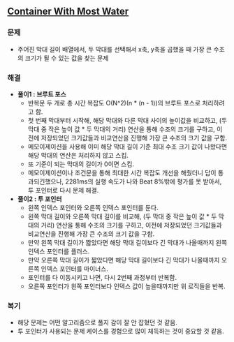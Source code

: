 ## [Container With Most Water](https://leetcode.com/problems/container-with-most-water/description/?envType=problem-list-v2&envId=rab78cw1)

### 문제
- 주어진 막대 길이 배열에서, 두 막대를 선택해서 x축, y축을 곱했을 때 가장 큰 수조의 크기가 될 수 있는 값을 찾는 문제 

### 해결
- **풀이1 : 브루트 포스**
   - 반복문 두 개로 총 시간 복잡도 O(N^2)(n * (n - 1))의 브루트 포스로 처리하려고 함.
   - 첫 번째 막대부터 시작해, 해당 막대와 다른 막대 사이의 높이값을 비교하고, (두 막대 중 작은 높이 값 * 두 막대의 거리) 연산을 통해 수조의 크기를 구하고, 이전에 저장되었던 크기값들과 비교연산을 진행해 가장 큰 수조의 크기 값을 구함.
   - 메모이제이션을 사용해 이미 해당 막대 길이 기준 최대 수조 크기 값이 나왔다면 해당 막대의 연산은 처리하지 않고 스킵.
   - 또 기준이 되는 막대의 길이가 0이면 스킵.
   - 메모이제이션이나 조건문을 통해 최대한 시간 복잡도 개선을 해줬더니 답이 통과되긴했으나, 2281ms의 실행 속도가 나와 Beat 8%밖에 평가를 못 받아서, 투 포인터로 다시 문제 해결.
- **풀이2 : 투 포인터**
   - 왼쪽 인덱스 포인터와 오른쪽 인덱스 포인터를 둔다.
   - 왼쪽 막대 길이와 오른쪽 막대 길이를 비교해, (두 막대 중 작은 높이 값 * 두 막대의 거리) 연산을 통해 수조의 크기를 구하고, 이전에 저장되었던 크기값들과 비교연산을 진행해 가장 큰 수조의 크기 값을 구함.
   - 만약 왼쪽 막대 길이가 짧았다면 해당 막대 길이보다 긴 막대가 나올때까지 왼쪽 인덱스 포인터를 플러스.
   - 만약 오른쪽 막대 길이가 짧았다면 해당 막대 길이보다 긴 막대가 나올때까지 오른쪽 인덱스 포인터를 마이너스.
   - 포인터를 다 이동시키고 나면, 다시 2번째 과정부터 반복함.
   - 오른쪽 포인터가 왼쪽 포인터보다 인덱스 값이 높을때까지만 위 로직들을 반복.

### 복기
- 해당 문제는 어떤 알고리즘으로 풀지 감이 잘 안 잡혔던 것 같음.
- 투 포인터가 사용되는 문제 케이스를 경험으로 많이 체득하는 것이 중요할 것 같음.
